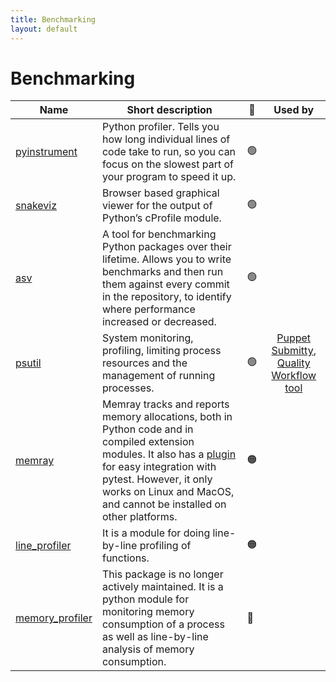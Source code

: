 ```yaml
---
title: Benchmarking
layout: default
---
```


# Benchmarking

| Name                                                          | Short description                                                                                                                                                                                                                                                                                     | 🚦  |                                                        Used by                                                        |
| ------------------------------------------------------------- | ----------------------------------------------------------------------------------------------------------------------------------------------------------------------------------------------------------------------------------------------------------------------------------------------------- | --- | :-------------------------------------------------------------------------------------------------------------------: |
| [pyinstrument](https://pyinstrument.readthedocs.io/en/stable) | Python profiler. Tells you how long individual lines of code take to run, so you can focus on the slowest part of your program to speed it up.                                                                                                                                                        | 🟢  |                                                                                                                       |
| [snakeviz](https://jiffyclub.github.io/snakeviz/)             | Browser based graphical viewer for the output of Python’s cProfile module.                                                                                                                                                                                                                            | 🟢  |                                                                                                                       |
| [asv](https://asv.readthedocs.io/en/stable/)                  | A tool for benchmarking Python packages over their lifetime. Allows you to write benchmarks and then run them against every commit in the repository, to identify where performance increased or decreased.                                                                                           | 🟢  |                                                                                                                       |
| [psutil](https://psutil.readthedocs.io/en/latest/)            | System monitoring, profiling, limiting process resources and the management of running processes.                                                                                                                                                                                                     | 🟢  | [Puppet Submitty](https://github.com/UCL-ARC/puppet-submitty), [Quality Workflow tool](https://github.com/UCL-ARC/qw) |
| [memray](https://bloomberg.github.io/memray/)                 | Memray tracks and reports memory allocations, both in Python code and in compiled extension modules. It also has a [plugin](https://pytest-memray.readthedocs.io/en/latest/) for easy integration with pytest. However, it only works on Linux and MacOS, and cannot be installed on other platforms. | 🟠  |                                                                                                                       |
| [line_profiler](https://pypi.org/project/line-profiler/)      | It is a module for doing line-by-line profiling of functions.                                                                                                                                                                                                                                         | 🟠  |                                                                                                                       |
| [memory_profiler](https://pypi.org/project/memory-profiler/)  | This package is no longer actively maintained. It is a python module for monitoring memory consumption of a process as well as line-by-line analysis of memory consumption.                                                                                                                           | 🔴  |                                                                                                                       |
